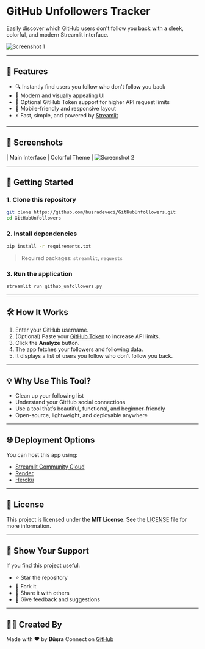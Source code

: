 # GitHub Unfollowers Tracker

Easily discover which GitHub users don't follow you back with a sleek, colorful, and modern Streamlit interface.

![Screenshot 1](https://github.com/user-attachments/assets/521893e1-2a9e-4fee-bf86-9ea2cac83124)

---

## 🌟 Features

- 🔍 Instantly find users you follow who don't follow you back  
- 🎨 Modern and visually appealing UI  
- 🔐 Optional GitHub Token support for higher API request limits  
- 📱 Mobile-friendly and responsive layout  
- ⚡ Fast, simple, and powered by [Streamlit](https://streamlit.io)  

---

## 📸 Screenshots

| Main Interface | Colorful Theme |
![Screenshot 2](https://github.com/user-attachments/assets/a2ba4f07-eca4-4c15-bed5-fc102ebd0a1d) 

---

## 🚀 Getting Started

### 1. Clone this repository

```bash
git clone https://github.com/busradeveci/GitHubUnfollowers.git
cd GitHubUnfollowers
````

### 2. Install dependencies

```bash
pip install -r requirements.txt
```

> Required packages: `streamlit`, `requests`

### 3. Run the application

```bash
streamlit run github_unfollowers.py
```

---

## 🛠️ How It Works
1. Enter your GitHub username.
2. (Optional) Paste your [GitHub Token](https://github.com/settings/tokens) to increase API limits.
3. Click the **Analyze** button.
4. The app fetches your followers and following data.
5. It displays a list of users you follow who don’t follow you back.

---

## 💡 Why Use This Tool?
* Clean up your following list
* Understand your GitHub social connections
* Use a tool that’s beautiful, functional, and beginner-friendly
* Open-source, lightweight, and deployable anywhere

---

## 🌐 Deployment Options
You can host this app using:

* [Streamlit Community Cloud](https://share.streamlit.io)
* [Render](https://render.com)
* [Heroku](https://heroku.com)

---

## 📄 License
This project is licensed under the **MIT License**.
See the [LICENSE](LICENSE) file for more information.

---

## 🌟 Show Your Support
If you find this project useful:

* ⭐ Star the repository
* 🍴 Fork it
* 📢 Share it with others
* 💬 Give feedback and suggestions

---

## 🙋‍♀️ Created By
Made with ❤️ by **Büşra**
Connect on [GitHub](https://github.com/busradeveci)
